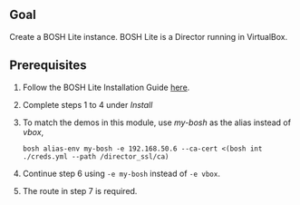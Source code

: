 ## Goal

Create a BOSH Lite instance.  BOSH Lite is a Director running in VirtualBox.

## Prerequisites

1. Follow the BOSH Lite Installation Guide [here](https://bosh.io/docs/bosh-lite/).

2. Complete steps 1 to 4 under *Install*

3. To match the demos in this module, use *my-bosh* as the alias instead of *vbox*,

    `bosh alias-env my-bosh -e 192.168.50.6 --ca-cert <(bosh int ./creds.yml --path /director_ssl/ca)`

4. Continue step 6 using `-e my-bosh` instead of `-e vbox`.

5. The route in step 7 is required.
